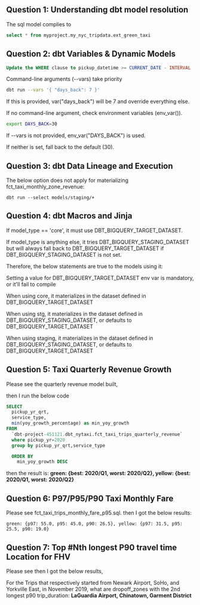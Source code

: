 ## Question 1: Understanding dbt model resolution

The sql model complies to 
```sql
select * from myproject.my_nyc_tripdata.ext_green_taxi

```

## Question 2: dbt Variables & Dynamic Models
```sql
Update the WHERE clause to pickup_datetime >= CURRENT_DATE - INTERVAL '{{ var("days_back", env_var("DAYS_BACK", "30")) }}' DAY
```

Command-line arguments (--vars) take priority

```bash
dbt run --vars '{ "days_back": 7 }'
```

If this is provided, var("days_back") will be 7 and override everything else.

If no command-line argument, check environment variables (env_var()).
```bash
export DAYS_BACK=30
```

If --vars is not provided, env_var("DAYS_BACK") is used.

If neither is set, fall back to the default (30).

## Question 3: dbt Data Lineage and Execution

The below option does not apply for materializing fct_taxi_monthly_zone_revenue:
```ssh
dbt run --select models/staging/+
```

## Question 4: dbt Macros and Jinja

If model_type == 'core', it must use DBT_BIGQUERY_TARGET_DATASET.

If model_type is anything else, it tries DBT_BIGQUERY_STAGING_DATASET but will always fall back to DBT_BIGQUERY_TARGET_DATASET if DBT_BIGQUERY_STAGING_DATASET is not set.

Therefore, the below statements are true to the models using it:

Setting a value for DBT_BIGQUERY_TARGET_DATASET env var is mandatory, or it'll fail to compile

When using core, it materializes in the dataset defined in DBT_BIGQUERY_TARGET_DATASET

When using stg, it materializes in the dataset defined in DBT_BIGQUERY_STAGING_DATASET, or defaults to DBT_BIGQUERY_TARGET_DATASET

When using staging, it materializes in the dataset defined in DBT_BIGQUERY_STAGING_DATASET, or defaults to DBT_BIGQUERY_TARGET_DATASET

## Question 5: Taxi Quarterly Revenue Growth
Please see the quarterly revenue model built, 

then I run the below code 
```sql
SELECT
  pickup_yr_qrt,
  service_type,
  min(yoy_growth_percentage) as min_yoy_growth
FROM
  `dbt-project-451121.dbt_nytaxi.fct_taxi_trips_quarterly_revenue`
  where pickup_yr=2020
  group by pickup_yr_qrt,service_type

  ORDER BY
    min_yoy_growth DESC
```
then the result is: 
**green: {best: 2020/Q1, worst: 2020/Q2}, yellow: {best: 2020/Q1, worst: 2020/Q2}**

## Question 6: P97/P95/P90 Taxi Monthly Fare

Please see fct_taxi_trips_monthly_fare_p95.sql. then I got the below results:

```ssh
green: {p97: 55.0, p95: 45.0, p90: 26.5}, yellow: {p97: 31.5, p95: 25.5, p90: 19.0}
```

## Question 7: Top #Nth longest P90 travel time Location for FHV

Please see then I got the below results, 

For the Trips that respectively started from Newark Airport, SoHo, and Yorkville East, in November 2019, what are dropoff_zones with the 2nd longest p90 trip_duration:
**LaGuardia Airport, Chinatown, Garment District**
